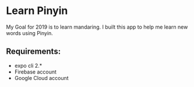 # Learn Pinyin

My Goal for 2019 is to learn mandaring. I built this app to help me learn new words using Pinyin.

## Requirements:
- expo cli 2.*
- Firebase account
- Google Cloud account
